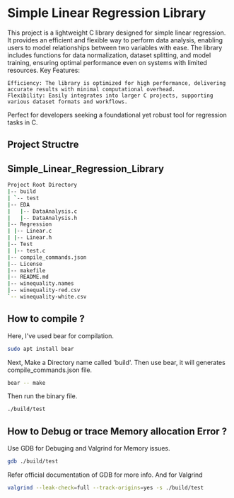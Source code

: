 # Simple Linear Regression Library

This project is a lightweight C library designed for simple linear regression. It provides an efficient and flexible way to perform data analysis, enabling users to model relationships between two variables with ease. The library includes functions for data normalization, dataset splitting, and model training, ensuring optimal performance even on systems with limited resources.
Key Features:

    Efficiency: The library is optimized for high performance, delivering accurate results with minimal computational overhead.
    Flexibility: Easily integrates into larger C projects, supporting various dataset formats and workflows.

Perfect for developers seeking a foundational yet robust tool for regression tasks in C.

## Project Structre

## Simple_Linear_Regression_Library

```bash
Project Root Directory
|-- build
| `-- test
|-- EDA
|   |-- DataAnalysis.c
|   |-- DataAnalysis.h
|-- Regression
| |-- Linear.c
| |-- Linear.h
|-- Test
| |-- test.c
|-- compile_commands.json
|-- License
|-- makefile
|-- README.md
|-- winequality.names
|-- winequality-red.csv
`-- winequality-white.csv
```

## How to compile ?

Here, I've used bear for compilation.

```bash
sudo apt install bear
```

Next, Make a Directory name called 'build'. Then use bear, it will generates compile_commands.json file.

```bash
bear -- make
```

Then run the binary file.

```bash
./build/test
```

## How to Debug or trace Memory allocation Error ?

Use GDB for Debuging and Valgrind for Memory issues.

```bash
gdb ./build/test
```

Refer official documentation of GDB for more info.
And for Valgrind

```bash
valgrind --leak-check=full --track-origins=yes -s ./build/test
```
